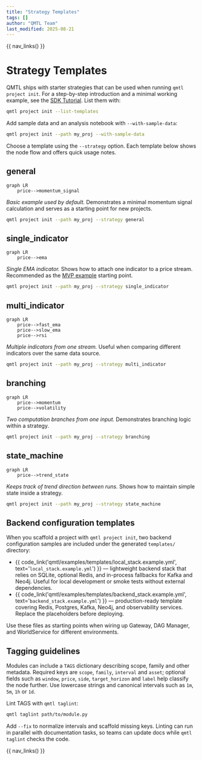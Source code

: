 ```yaml
---
title: "Strategy Templates"
tags: []
author: "QMTL Team"
last_modified: 2025-08-21
---
```


{{ nav_links() }}

<!-- markdownlint-disable MD013 MD025 MD012 -->

# Strategy Templates

QMTL ships with starter strategies that can be used when running `qmtl project init`.
For a step-by-step introduction and a minimal working example, see the
[SDK Tutorial](../guides/sdk_tutorial.md).
List them with:

```bash
qmtl project init --list-templates
```

Add sample data and an analysis notebook with `--with-sample-data`:

```bash
qmtl project init --path my_proj --with-sample-data
```

Choose a template using the `--strategy` option. Each template below shows the
node flow and offers quick usage notes.

## general

```mermaid
graph LR
    price-->momentum_signal
```

*Basic example used by default.* Demonstrates a minimal momentum signal
calculation and serves as a starting point for new projects.

```bash
qmtl project init --path my_proj --strategy general
```

## single_indicator

```mermaid
graph LR
    price-->ema
```

*Single EMA indicator.* Shows how to attach one indicator to a price stream.
Recommended as the [MVP example](../guides/sdk_tutorial.md) starting point.

```bash
qmtl project init --path my_proj --strategy single_indicator
```

## multi_indicator

```mermaid
graph LR
    price-->fast_ema
    price-->slow_ema
    price-->rsi
```

*Multiple indicators from one stream.* Useful when comparing different
indicators over the same data source.

```bash
qmtl project init --path my_proj --strategy multi_indicator
```

## branching

```mermaid
graph LR
    price-->momentum
    price-->volatility
```

*Two computation branches from one input.* Demonstrates branching logic within a
strategy.

```bash
qmtl project init --path my_proj --strategy branching
```

## state_machine

```mermaid
graph LR
    price-->trend_state
```

*Keeps track of trend direction between runs.* Shows how to maintain simple
state inside a strategy.

```bash
qmtl project init --path my_proj --strategy state_machine
```

## Backend configuration templates

When you scaffold a project with `qmtl project init`, two backend configuration samples
are included under the generated `templates/` directory:

* {{ code_link('qmtl/examples/templates/local_stack.example.yml', text='`local_stack.example.yml`') }} &mdash; lightweight backend stack that relies on
  SQLite, optional Redis, and in-process fallbacks for Kafka and Neo4j. Useful
  for local development or smoke tests without external dependencies.
* {{ code_link('qmtl/examples/templates/backend_stack.example.yml', text='`backend_stack.example.yml`') }} &mdash; production-ready template covering Redis,
  Postgres, Kafka, Neo4j, and observability services. Replace the placeholders
  before deploying.

Use these files as starting points when wiring up Gateway, DAG Manager, and
WorldService for different environments.

## Tagging guidelines

Modules can include a `TAGS` dictionary describing scope, family and other
metadata. Required keys are `scope`, `family`, `interval` and `asset`; optional
fields such as `window`, `price`, `side`, `target_horizon` and `label` help
classify the node further. Use lowercase strings and canonical intervals such as
`1m`, `5m`, `1h` or `1d`.

Lint TAGS with `qmtl taglint`:

```bash
qmtl taglint path/to/module.py
```

Add `--fix` to normalize intervals and scaffold missing keys. Linting can run in
parallel with documentation tasks, so teams can update docs while `qmtl taglint`
checks the code.

{{ nav_links() }}
